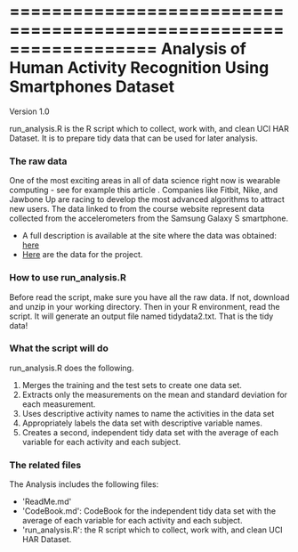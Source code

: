 ==================================================================
Analysis of Human Activity Recognition Using Smartphones Dataset
==================================================================
Version 1.0

run_analysis.R is the R script which to collect, work with, and clean UCI HAR Dataset. 
It is to prepare tidy data that can be used for later analysis. 


### The raw data

One of the most exciting areas in all of data science right now is wearable computing - see for example this article . Companies like Fitbit, Nike, and Jawbone Up are racing to develop the most advanced algorithms to attract new users. The data linked to from the course website represent data collected from the accelerometers from the Samsung Galaxy S smartphone. 
* A full description is available at the site where the data was obtained: [here](http://archive.ics.uci.edu/ml/datasets/Human+Activity+Recognition+Using+Smartphones)
* [Here](https://d396qusza40orc.cloudfront.net/getdata%2Fprojectfiles%2FUCI%20HAR%20Dataset.zip) are the data for the project.


### How to use run_analysis.R

Before read the script, make sure you have all the raw data. If not, download and unzip in your working directory. Then in your R environment, read the script. It will generate an output file named tidydata2.txt. That is the tidy data!


### What the script will do

run_analysis.R does the following. 
1. Merges the training and the test sets to create one data set.
1. Extracts only the measurements on the mean and standard deviation for each measurement. 
1. Uses descriptive activity names to name the activities in the data set
1. Appropriately labels the data set with descriptive variable names. 
1. Creates a second, independent tidy data set with the average of each variable for each activity and each subject. 


### The related files

The Analysis includes the following files:
- 'ReadMe.md'
- 'CodeBook.md': CodeBook for the independent tidy data set with the average of each variable for each activity and each subject. 
- 'run_analysis.R': the R script which to collect, work with, and clean UCI HAR Dataset. 

